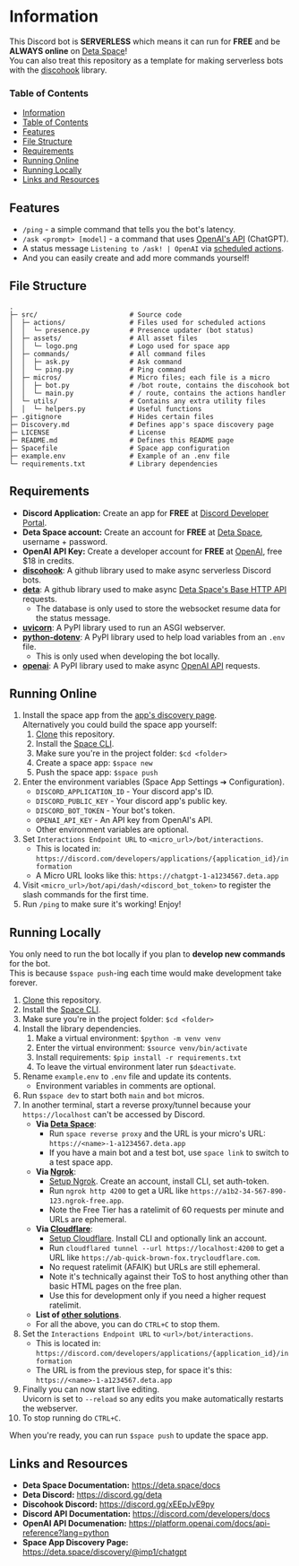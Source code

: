 # Information
This Discord bot is **SERVERLESS** which means it can run for **FREE** and be **ALWAYS online** on [Deta Space](https://deta.space)!  
You can also treat this repository as a template for making serverless bots with the [discohook](https://github.com/jnsougata/discohook) library.

### Table of Contents
- [Information](#information)
- [Table of Contents](#table-of-contents)
- [Features](#features)
- [File Structure](#file-structure)
- [Requirements](#requirements)
- [Running Online](#running-online)
- [Running Locally](#running-locally)
- [Links and Resources](#links-and-resources)

## Features
- `/ping` - a simple command that tells you the bot's latency.
- `/ask <prompt> [model]` - a command that uses [OpenAI's API](https://openai.com/blog/openai-api) (ChatGPT).
- A status message `Listening to /ask! | OpenAI` via [scheduled actions](https://deta.space/docs/en/basics/micros#scheduled-actions).
- And you can easily create and add more commands yourself!

## File Structure
```
.
├─ src/                       # Source code
│  ├─ actions/                # Files used for scheduled actions
│  │  └─ presence.py          # Presence updater (bot status)
│  ├─ assets/                 # All asset files
│  │  └─ logo.png             # Logo used for space app
│  ├─ commands/               # All command files
│  │  ├─ ask.py               # Ask command
│  │  └─ ping.py              # Ping command
│  ├─ micros/                 # Micro files; each file is a micro
│  │  ├─ bot.py               # /bot route, contains the discohook bot
│  │  └─ main.py              # / route, contains the actions handler
│  └─ utils/                  # Contains any extra utility files
│  │  └─ helpers.py           # Useful functions
├─ .gitignore                 # Hides certain files
├─ Discovery.md               # Defines app's space discovery page
├─ LICENSE                    # License
├─ README.md                  # Defines this README page
├─ Spacefile                  # Space app configuration
├─ example.env                # Example of an .env file
└─ requirements.txt           # Library dependencies
```

## Requirements
- **Discord Application:** Create an app for **FREE** at [Discord Developer Portal](https://discord.com/developers/applications).
- **Deta Space account:** Create an account for **FREE** at [Deta Space](https://deta.space/), username + password.
- **OpenAI API Key:** Create a developer account for **FREE** at [OpenAI](https://platform.openai.com/overview), free $18 in credits.
- [**discohook**](https://github.com/jnsougata/discohook): A github library used to make async serverless Discord bots.
- [**deta**](https://github.com/jnsougata/discohook): A github library used to make async [Deta Space's Base HTTP API](https://deta.space/docs/en/reference/base/HTTP) requests.
  - The database is only used to store the websocket resume data for the status message.
- [**uvicorn**](https://pypi.org/project/uvicorn/): A PyPI library used to run an ASGI webserver.
- [**python-dotenv**](https://pypi.org/project/python-dotenv/): A PyPI library used to help load variables from an `.env` file.
  - This is only used when developing the bot locally.
- [**openai**](https://pypi.org/project/openai/): A PyPI library used to make async [OpenAI API](https://platform.openai.com/docs/api-reference?lang=python) requests.

## Running Online
1. Install the space app from the [app's discovery page](https://deta.space/discovery/@imp1/chatgpt).  
   Alternatively you could build the space app yourself:
   1. [Clone](https://docs.github.com/en/repositories/creating-and-managing-repositories/cloning-a-repository) this repository.
   2. Install the [Space CLI](https://deta.space/docs/en/basics/cli).
   3. Make sure you're in the project folder: `$cd <folder>`
   4. Create a space app: `$space new`
   5. Push the space app: `$space push`
2. Enter the environment variables (Space App Settings ➔ Configuration).
    - `DISCORD_APPLICATION_ID` - Your discord app's ID.
    - `DISCORD_PUBLIC_KEY` - Your discord app's public key.
    - `DISCORD_BOT_TOKEN` - Your bot's token.
    - `OPENAI_API_KEY` - An API key from OpenAI's API.
    - Other environment variables are optional.
3. Set `Interactions Endpoint URL` to `<micro_url>/bot/interactions`.
    - This is located in: `https://discord.com/developers/applications/{application_id}/information`
    - A Micro URL looks like this: `https://chatgpt-1-a1234567.deta.app`
4. Visit `<micro_url>/bot/api/dash/<discord_bot_token>` to register the slash commands for the first time.
5. Run `/ping` to make sure it's working! Enjoy!

## Running Locally
You only need to run the bot locally if you plan to **develop new commands** for the bot.    
This is because `$space push`-ing each time would make development take forever.
1. [Clone](https://docs.github.com/en/repositories/creating-and-managing-repositories/cloning-a-repository) this repository.
2. Install the [Space CLI](https://deta.space/docs/en/basics/cli).
3. Make sure you're in the project folder: `$cd <folder>`
4. Install the library dependencies.
    1. Make a virtual environment: `$python -m venv venv`
    2. Enter the virtual environment: `$source venv/bin/activate`
    3. Install requirements: `$pip install -r requirements.txt`
    4. To leave the virtual environment later run `$deactivate`. 
5. Rename `example.env` to `.env` file and update its contents.
    - Environment variables in comments are optional.
6. Run `$space dev` to start both `main` and `bot` micros.
7. In another terminal, start a reverse proxy/tunnel because your `https://localhost` can't be accessed by Discord.  
    - **Via [Deta Space](https://deta.space)**: 
        - Run `space reverse proxy` and the URL is your micro's URL: `https://<name>-1-a1234567.deta.app`
        - If you have a main bot and a test bot, use `space link` to switch to a test space app.
    - **Via [Ngrok](https://ngrok.com)**:
        - [Setup Ngrok](https://ngrok.com/docs/getting-started). Create an account, install CLI, set auth-token.
        - Run `ngrok http 4200` to get a URL like `https://a1b2-34-567-890-123.ngrok-free.app`.
        - Note the Free Tier has a ratelimit of 60 requests per minute and URLs are ephemeral.
     - **Via [Cloudflare](https://cloudflare.com)**:
        - [Setup Cloudflare](https://developers.cloudflare.com/pages/how-to/preview-with-cloudflare-tunnel). Install CLI and optionally link an account.
        - Run `cloudflared tunnel --url https://localhost:4200` to get a URL like `https://ab-quick-brown-fox.trycloudflare.com`.
        - No request ratelimit (AFAIK) but URLs are still ephemeral.
        - Note it's technically against their ToS to host anything other than basic HTML pages on the free plan. 
        - Use this for development only if you need a higher request ratelimit.
     - **List of [other solutions](https://github.com/anderspitman/awesome-tunneling)**.
     - For all the above, you can do `CTRL+C` to stop them.
8. Set the  `Interactions Endpoint URL` to `<url>/bot/interactions`.
    - This is located in: `https://discord.com/developers/applications/{application_id}/information`
    - The URL is from the previous step, for space it's this: `https://<name>-1-a1234567.deta.app`
9. Finally you can now start live editing.  
   Uvicorn is set to `--reload` so any edits you make automatically restarts the webserver.
10. To stop running do `CTRL+C`.

When you're ready, you can run `$space push` to update the space app.

## Links and Resources
- **Deta Space Documentation:** https://deta.space/docs
- **Deta Discord:** https://discord.gg/deta
- **Discohook Discord:** https://discord.gg/xEEpJvE9py
- **Discord API Documentation:** https://discord.com/developers/docs
- **OpenAI API Documenation:** https://platform.openai.com/docs/api-reference?lang=python
- **Space App Discovery Page:** https://deta.space/discovery/@imp1/chatgpt

